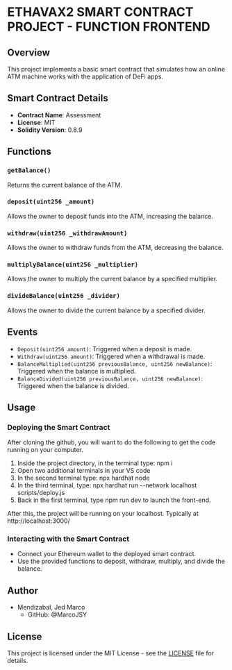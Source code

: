 # ETHAVAX2 SMART CONTRACT PROJECT - FUNCTION FRONTEND

## Overview

This project implements a basic smart contract that simulates how an online ATM machine works with the application of DeFi apps.

## Smart Contract Details

- **Contract Name**: Assessment
- **License**: MIT
- **Solidity Version**: 0.8.9

## Functions

### `getBalance()`

Returns the current balance of the ATM.

### `deposit(uint256 _amount)`

Allows the owner to deposit funds into the ATM, increasing the balance.

### `withdraw(uint256 _withdrawAmount)`

Allows the owner to withdraw funds from the ATM, decreasing the balance.

### `multiplyBalance(uint256 _multiplier)`

Allows the owner to multiply the current balance by a specified multiplier.

### `divideBalance(uint256 _divider)`

Allows the owner to divide the current balance by a specified divider.

## Events

- `Deposit(uint256 amount)`: Triggered when a deposit is made.
- `Withdraw(uint256 amount)`: Triggered when a withdrawal is made.
- `BalanceMultiplied(uint256 previousBalance, uint256 newBalance)`: Triggered when the balance is multiplied.
- `BalanceDivided(uint256 previousBalance, uint256 newBalance)`: Triggered when the balance is divided.

## Usage

### Deploying the Smart Contract

After cloning the github, you will want to do the following to get the code running on your computer.

1. Inside the project directory, in the terminal type: npm i
2. Open two additional terminals in your VS code
3. In the second terminal type: npx hardhat node
4. In the third terminal, type: npx hardhat run --network localhost scripts/deploy.js
5. Back in the first terminal, type npm run dev to launch the front-end.

After this, the project will be running on your localhost. 
Typically at http://localhost:3000/

### Interacting with the Smart Contract

- Connect your Ethereum wallet to the deployed smart contract.
- Use the provided functions to deposit, withdraw, multiply, and divide the balance.

## Author

  - Mendizabal, Jed Marco
    - GitHub: @MarcoJSY
  
## License

This project is licensed under the MIT License - see the [LICENSE](LICENSE) file for details.
